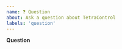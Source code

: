 ```yaml
---
name: ❓ Question
about: Ask a question about TetraControl
labels: 'question'
---
```


**Question**

<!-- Provide any details to help others better understand your question.  -->